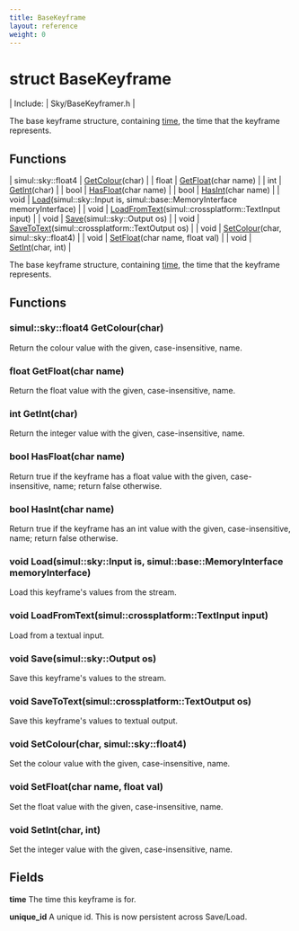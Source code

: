 ```yaml
---
title: BaseKeyframe
layout: reference
weight: 0
---
```

struct BaseKeyframe
===

| Include: | Sky/BaseKeyframer.h |

The base keyframe structure, containing <a href="basekeyframe/time.html">time</a>, the time that the keyframe represents.
  


Functions
---

| simul::sky::float4 | [GetColour](#GetColour)(char) |
| float | [GetFloat](#GetFloat)(char name) |
| int | [GetInt](#GetInt)(char) |
| bool | [HasFloat](#HasFloat)(char name) |
| bool | [HasInt](#HasInt)(char name) |
| void | [Load](#Load)(simul::sky::Input is, simul::base::MemoryInterface memoryInterface) |
| void | [LoadFromText](#LoadFromText)(simul::crossplatform::TextInput input) |
| void | [Save](#Save)(simul::sky::Output os) |
| void | [SaveToText](#SaveToText)(simul::crossplatform::TextOutput os) |
| void | [SetColour](#SetColour)(char, simul::sky::float4) |
| void | [SetFloat](#SetFloat)(char name, float val) |
| void | [SetInt](#SetInt)(char, int) |

The base keyframe structure, containing <a href="basekeyframe/time.html">time</a>, the time that the keyframe represents.
  


Functions
---
<a name="GetColour"></a>
### simul::sky::float4 GetColour(char)
Return the colour value with the given, case-insensitive, name.
<a name="GetFloat"></a>
### float GetFloat(char name)
Return the float value with the given, case-insensitive, name.
<a name="GetInt"></a>
### int GetInt(char)
Return the integer value with the given, case-insensitive, name.
<a name="HasFloat"></a>
### bool HasFloat(char name)
Return true if the keyframe has a float value with the given, case-insensitive, name; return false otherwise.
<a name="HasInt"></a>
### bool HasInt(char name)
Return true if the keyframe has an int value with the given, case-insensitive, name; return false otherwise.
<a name="Load"></a>
### void Load(simul::sky::Input is, simul::base::MemoryInterface memoryInterface)
Load this keyframe's values from the stream.
<a name="LoadFromText"></a>
### void LoadFromText(simul::crossplatform::TextInput input)
Load from a textual input.
<a name="Save"></a>
### void Save(simul::sky::Output os)
Save this keyframe's values to the stream.
<a name="SaveToText"></a>
### void SaveToText(simul::crossplatform::TextOutput os)
Save this keyframe's values to textual output.
<a name="SetColour"></a>
### void SetColour(char, simul::sky::float4)
Set the colour value with the given, case-insensitive, name.
<a name="SetFloat"></a>
### void SetFloat(char name, float val)
Set the float value with the given, case-insensitive, name.
<a name="SetInt"></a>
### void SetInt(char, int)
Set the integer value with the given, case-insensitive, name.

Fields
---

**time**  The time this keyframe is for.

**unique_id**  A unique id. This is now persistent across Save/Load.
